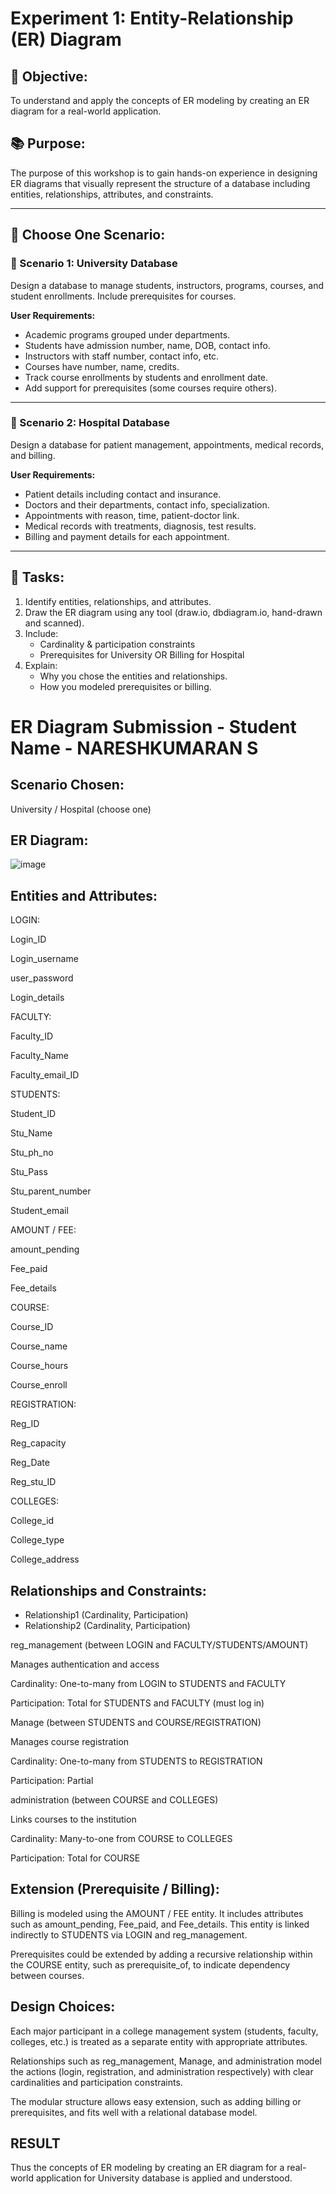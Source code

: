 # Experiment 1: Entity-Relationship (ER) Diagram

## 🎯 Objective:
To understand and apply the concepts of ER modeling by creating an ER diagram for a real-world application.

## 📚 Purpose:
The purpose of this workshop is to gain hands-on experience in designing ER diagrams that visually represent the structure of a database including entities, relationships, attributes, and constraints.

---

## 🧪 Choose One Scenario:

### 🔹 Scenario 1: University Database
Design a database to manage students, instructors, programs, courses, and student enrollments. Include prerequisites for courses.

**User Requirements:**
- Academic programs grouped under departments.
- Students have admission number, name, DOB, contact info.
- Instructors with staff number, contact info, etc.
- Courses have number, name, credits.
- Track course enrollments by students and enrollment date.
- Add support for prerequisites (some courses require others).

---

### 🔹 Scenario 2: Hospital Database
Design a database for patient management, appointments, medical records, and billing.

**User Requirements:**
- Patient details including contact and insurance.
- Doctors and their departments, contact info, specialization.
- Appointments with reason, time, patient-doctor link.
- Medical records with treatments, diagnosis, test results.
- Billing and payment details for each appointment.

---

## 📝 Tasks:
1. Identify entities, relationships, and attributes.
2. Draw the ER diagram using any tool (draw.io, dbdiagram.io, hand-drawn and scanned).
3. Include:
   - Cardinality & participation constraints
   - Prerequisites for University OR Billing for Hospital
4. Explain:
   - Why you chose the entities and relationships.
   - How you modeled prerequisites or billing.

# ER Diagram Submission - Student Name - NARESHKUMARAN S

## Scenario Chosen:
University / Hospital (choose one)

## ER Diagram:
![image](https://github.com/user-attachments/assets/2467e60f-1a27-4626-93ee-30a859b3a414)


## Entities and Attributes:

LOGIN:

Login_ID

Login_username

user_password

Login_details

FACULTY:

Faculty_ID

Faculty_Name

Faculty_email_ID

STUDENTS:

Student_ID

Stu_Name

Stu_ph_no

Stu_Pass

Stu_parent_number

Student_email

AMOUNT / FEE:

amount_pending

Fee_paid

Fee_details

COURSE:

Course_ID

Course_name

Course_hours

Course_enroll

REGISTRATION:

Reg_ID

Reg_capacity

Reg_Date

Reg_stu_ID

COLLEGES:

College_id

College_type

College_address

## Relationships and Constraints:
- Relationship1 (Cardinality, Participation)
- Relationship2 (Cardinality, Participation)

reg_management (between LOGIN and FACULTY/STUDENTS/AMOUNT)

Manages authentication and access

Cardinality: One-to-many from LOGIN to STUDENTS and FACULTY

Participation: Total for STUDENTS and FACULTY (must log in)

Manage (between STUDENTS and COURSE/REGISTRATION)

Manages course registration

Cardinality: One-to-many from STUDENTS to REGISTRATION

Participation: Partial

administration (between COURSE and COLLEGES)

Links courses to the institution

Cardinality: Many-to-one from COURSE to COLLEGES

Participation: Total for COURSE



## Extension (Prerequisite / Billing):
Billing is modeled using the AMOUNT / FEE entity. It includes attributes such as amount_pending, Fee_paid, and Fee_details. This entity is linked indirectly to STUDENTS via LOGIN and reg_management.

Prerequisites could be extended by adding a recursive relationship within the COURSE entity, such as prerequisite_of, to indicate dependency between courses.



## Design Choices:

Each major participant in a college management system (students, faculty, colleges, etc.) is treated as a separate entity with appropriate attributes.

Relationships such as reg_management, Manage, and administration model the actions (login, registration, and administration respectively) with clear cardinalities and participation constraints.

The modular structure allows easy extension, such as adding billing or prerequisites, and fits well with a relational database model.

## RESULT

Thus the concepts of ER modeling by creating an ER diagram for a real-world application for University database is applied and understood.

